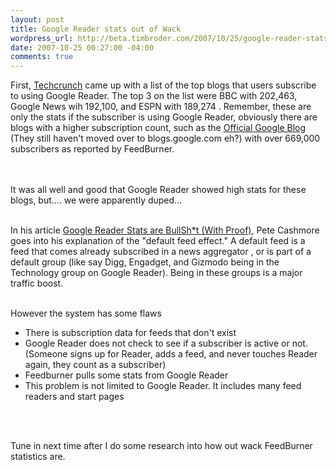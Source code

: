```yaml
--- 
layout: post
title: Google Reader stats out of Wack
wordpress_url: http://beta.timbroder.com/2007/10/25/google-reader-stats-out-of-wack/
date: 2007-10-25 00:27:00 -04:00
comments: true
---
```

First, <a href="http://www.techcrunch.com/2007/10/14/top-blogs-on-google-reader/">Techcrunch</a> came up with a list of the top blogs that users subscribe to using Google Reader. The top 3 on the list were BBC with 202,463, Google News wih 192,100, and ESPN with 189,274 .  Remember, these are only the stats if the subscriber is using Google Reader, obviously there are blogs with a higher subscription count, such as the <a href="http://googleblog.blogspot.com/">Official Google Blog</a> (They still haven't moved over to blogs.google.com eh?) with over 669,000 subscribers as reported by FeedBurner.  
<br /><br />

It was all well and good that Google Reader showed high stats for these blogs, but.... we were apparently duped...<br /><br />

In his article <a href="http://mashable.com/2007/10/15/google-reader-stats-are-bullshit-with-proof/">Google Reader Stats are BullSh*t (With Proof)</a>, Pete Cashmore goes into his explanation of the "default feed effect."  A default feed is a feed that comes already subscribed in a news aggregator  , or is part of a default group (like say Digg, Engadget, and Gizmodo being in the Technology group on Google Reader).  Being in these groups is a major traffic boost.<br /><br />

However the system has some flaws
<ul><li>There is subscription data for feeds that don't exist</li><li>
Google Reader does not check to see if a subscriber is active or not.  (Someone signs up for Reader, adds a feed, and never touches Reader again, they count as a subscriber)</li><li>
Feedburner pulls some stats from Google Reader</li><li>
This problem is not limited to Google Reader.  It includes many feed readers and start pages</li></ul>
<br /><br />

Tune in next time after I do some research into how out wack FeedBurner statistics are.

